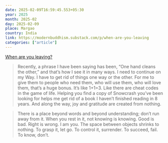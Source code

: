 ```yaml
---
date: 2025-02-09T16:59:45.553+05:30
year: 2025
month: 2025-02
day: 2025-02-09
place: Margao
country: India
link: https://modernbuddhism.substack.com/p/when-are-you-leaving
categories: ["article"]
---
```

[When are you leaving?](https://modernbuddhism.substack.com/p/when-are-you-leaving)

> Recently, a phrase I have been saying has been, “One hand cleans the other,” and that’s how I see it in many ways. I need to continue on my Way. I have to get rid of things one way or the other. For me to give them to people who need them, who will use them, who will love them, that’s a huge bonus. It’s like 1+1=3. Like there are cheat codes in the game of life. Helping you find a copy of Snowcrash you’ve been looking for helps me get rid of a book I haven’t finished reading in 8 years. And along the way, joy and gratitude are created from nothing. 

> There is a place beyond words and beyond understanding; don’t run away from it. When you rest in it, not knowing is knowing. Good is bad. Right is wrong. I am you. The space between objects shrinks to nothing. To grasp it, let go. To control it, surrender. To succeed, fail. To know, don’t.

